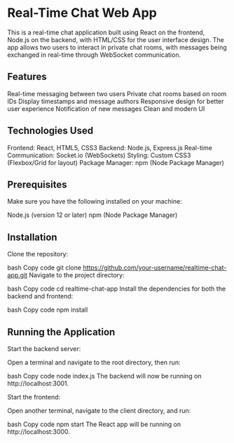 # Real-Time Chat Web App
This is a real-time chat application built using React on the frontend, Node.js on the backend, with HTML/CSS for the user interface design. The app allows two users to interact in private chat rooms, with messages being exchanged in real-time through WebSocket communication.

## Features
Real-time messaging between two users
Private chat rooms based on room IDs
Display timestamps and message authors
Responsive design for better user experience
Notification of new messages
Clean and modern UI


## Technologies Used
Frontend: React, HTML5, CSS3
Backend: Node.js, Express.js
Real-time Communication: Socket.io (WebSockets)
Styling: Custom CSS3 (Flexbox/Grid for layout)
Package Manager: npm (Node Package Manager)


## Prerequisites
Make sure you have the following installed on your machine:

Node.js (version 12 or later)
npm (Node Package Manager)
## Installation
Clone the repository:

bash
Copy code
git clone https://github.com/your-username/realtime-chat-app.git
Navigate to the project directory:

bash
Copy code
cd realtime-chat-app
Install the dependencies for both the backend and frontend:

bash
Copy code
npm install

## Running the Application
Start the backend server:

Open a terminal and navigate to the root directory, then run:

bash
Copy code
node index.js
The backend will now be running on http://localhost:3001.

Start the frontend:

Open another terminal, navigate to the client directory, and run:

bash
Copy code
npm start
The React app will be running on http://localhost:3000.
